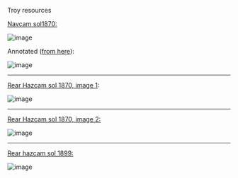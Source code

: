 Troy resources

[Navcam sol1870:]([https://pds-imaging.jpl.nasa.gov/data/mer/spirit/mer2ho_0xxx/browse/sol1870/rdr/2r292377818fflb126p1395l0m1.img.jpg](https://pds-imaging.jpl.nasa.gov/data/mer/spirit/mer2no_0xxx/browse/sol1870/rdr/2n292380548fflb159p0691l0m1.img.jpg))

![image](https://user-images.githubusercontent.com/1620953/175823559-54c77150-fa5e-4302-a94f-158597a84e6e.png)


Annotated ([from here](https://agupubs.onlinelibrary.wiley.com/doi/10.1029/2010JE003633)):

![image](https://user-images.githubusercontent.com/1620953/175823615-8c021f71-a813-4525-b158-2c95964f33d9.png)

-------

[Rear Hazcam sol 1870, image 1](https://pds-imaging.jpl.nasa.gov/data/mer/spirit/mer2ho_0xxx/browse/sol1870/rdr/2r292380411fflb159p1312l0m1.img.jpg): 

![image](https://user-images.githubusercontent.com/1620953/175823501-36fc9082-6645-4f51-9e5d-e1da4e8ac691.png)



-------

[Rear Hazcam sol 1870, image 2:](https://pds-imaging.jpl.nasa.gov/data/mer/spirit/mer2ho_0xxx/browse/sol1870/rdr/2r292380411fflb159p1312l0m1.img.jpg)

![image](https://user-images.githubusercontent.com/1620953/175823536-3791eede-5c94-40dc-b890-a628398ba74e.png)

-------

[Rear hazcam sol 1899:](https://pds-imaging.jpl.nasa.gov/data/mer/spirit/mer2ho_0xxx/browse/sol1899/rdr/2r294958155fflb1dnp1354l0m1.img.jpg)

![image](https://user-images.githubusercontent.com/1620953/175823842-f8deb47a-f4e2-48fc-bc27-4457d52e635e.png)



